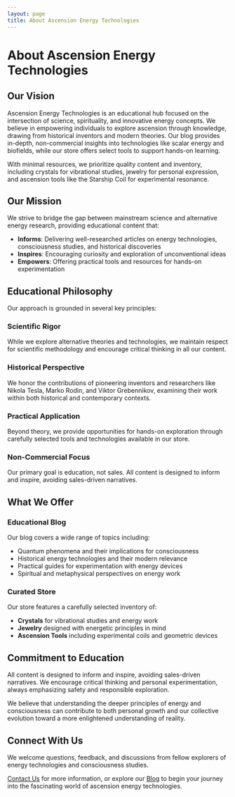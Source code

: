 ```yaml
---
layout: page
title: About Ascension Energy Technologies
---
```


# About Ascension Energy Technologies

## Our Vision

Ascension Energy Technologies is an educational hub focused on the intersection of science, spirituality, and innovative energy concepts. We believe in empowering individuals to explore ascension through knowledge, drawing from historical inventors and modern theories. Our blog provides in-depth, non-commercial insights into technologies like scalar energy and biofields, while our store offers select tools to support hands-on learning.

With minimal resources, we prioritize quality content and inventory, including crystals for vibrational studies, jewelry for personal expression, and ascension tools like the Starship Coil for experimental resonance.

## Our Mission

We strive to bridge the gap between mainstream science and alternative energy research, providing educational content that:

- **Informs**: Delivering well-researched articles on energy technologies, consciousness studies, and historical discoveries
- **Inspires**: Encouraging curiosity and exploration of unconventional ideas
- **Empowers**: Offering practical tools and resources for hands-on experimentation

## Educational Philosophy

Our approach is grounded in several key principles:

### Scientific Rigor
While we explore alternative theories and technologies, we maintain respect for scientific methodology and encourage critical thinking in all our content.

### Historical Perspective
We honor the contributions of pioneering inventors and researchers like Nikola Tesla, Marko Rodin, and Viktor Grebennikov, examining their work within both historical and contemporary contexts.

### Practical Application
Beyond theory, we provide opportunities for hands-on exploration through carefully selected tools and technologies available in our store.

### Non-Commercial Focus
Our primary goal is education, not sales. All content is designed to inform and inspire, avoiding sales-driven narratives.

## What We Offer

### Educational Blog
Our blog covers a wide range of topics including:
- Quantum phenomena and their implications for consciousness
- Historical energy technologies and their modern relevance
- Practical guides for experimentation with energy devices
- Spiritual and metaphysical perspectives on energy work

### Curated Store
Our store features a carefully selected inventory of:
- **Crystals** for vibrational studies and energy work
- **Jewelry** designed with energetic principles in mind
- **Ascension Tools** including experimental coils and geometric devices

## Commitment to Education

All content is designed to inform and inspire, avoiding sales-driven narratives. We encourage critical thinking and personal experimentation, always emphasizing safety and responsible exploration.

We believe that understanding the deeper principles of energy and consciousness can contribute to both personal growth and our collective evolution toward a more enlightened understanding of reality.

## Connect With Us

We welcome questions, feedback, and discussions from fellow explorers of energy technologies and consciousness studies.

[Contact Us](/contact) for more information, or explore our [Blog](/blog) to begin your journey into the fascinating world of ascension energy technologies.
